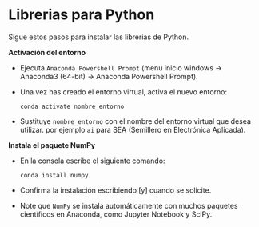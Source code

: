 # Librerias para Python

Sigue estos pasos para instalar las librerias de Python.

**Activación del entorno**

- Ejecuta `Anaconda Powershell Prompt` (menu inicio windows &rarr;  Anaconda3 (64-bit) &rarr; Anaconda Powershell Prompt).

- Una vez has creado el entorno virtual, activa el nuevo entorno:

    ```console
   conda activate nombre_entorno
   ```

- Sustituye `nombre_entorno` con el nombre del entorno virtual que desea utilizar. por ejemplo `ai` para SEA (Semillero en Electrónica Aplicada).
  
**Instala el paquete NumPy**

- En la consola escribe el siguiente comando:

  ```console
  conda install numpy
  ```

- Confirma la instalación escribiendo [y] cuando se solicite.

- Note que `NumPy` se instala automáticamente con muchos paquetes científicos en Anaconda, como Jupyter Notebook y SciPy.


